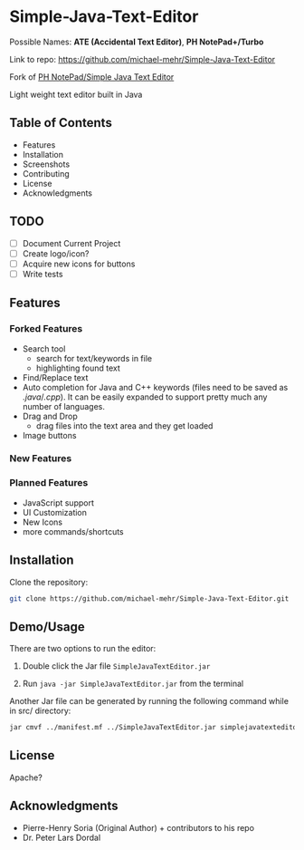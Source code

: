 # Simple-Java-Text-Editor

Possible Names: **ATE (Accidental Text Editor)**, **PH NotePad+/Turbo**

Link to repo: https://github.com/michael-mehr/Simple-Java-Text-Editor

Fork of [PH NotePad/Simple Java Text Editor](https://github.com/pH-7/Simple-Java-Text-Editor)

Light weight text editor built in Java

## Table of Contents

- Features
- Installation
- Screenshots
- Contributing
- License
- Acknowledgments

## TODO

- [ ] Document Current Project
- [ ] Create logo/icon?
- [ ] Acquire new icons for buttons
- [ ] Write tests

## Features

### Forked Features

- Search tool
  - search for text/keywords in file
  - highlighting found text
- Find/Replace text
- Auto completion for Java and C++ keywords (files need to be saved as _.java_/_.cpp_). It can be easily expanded to support pretty much any number of languages.
- Drag and Drop 
  - drag files into the text area and they get loaded
- Image buttons

### New Features

### Planned Features

- JavaScript support
- UI Customization
- New Icons
- more commands/shortcuts

## Installation

Clone the repository:

```bash
git clone https://github.com/michael-mehr/Simple-Java-Text-Editor.git
```

## Demo/Usage

There are two options to run the editor:

1. Double click the Jar file `SimpleJavaTextEditor.jar`

2. Run `java -jar SimpleJavaTextEditor.jar` from the terminal

Another Jar file can be generated by running the following command while in src/ directory:

```bash
jar cmvf ../manifest.mf ../SimpleJavaTextEditor.jar simplejavatexteditor/*.class
```

## License

Apache?

## Acknowledgments

- Pierre-Henry Soria (Original Author) + contributors to his repo
- Dr. Peter Lars Dordal
